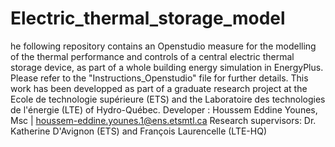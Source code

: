 # Electric_thermal_storage_model
he following repository contains an Openstudio measure for the modelling of the thermal performance and controls of a central electric thermal storage device, as part of a whole building energy simulation in EnergyPlus. Please refer to the "Instructions_Openstudio" file for further details. This work has been developped as part of a graduate research project at the Ecole de technologie supérieure (ETS) and the Laboratoire des technologies de l'énergie (LTE) of Hydro-Québec. 
Developer : Houssem Eddine Younes, Msc | houssem-eddine.younes.1@ens.etsmtl.ca 
Research supervisors: Dr. Katherine D'Avignon (ETS) and François Laurencelle (LTE-HQ)

